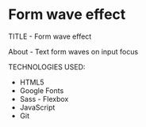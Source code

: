 # Form wave effect

TITLE - Form wave effect

About - Text form waves on input focus

TECHNOLOGIES USED:

- HTML5
- Google Fonts
- Sass - Flexbox
- JavaScript
- Git
